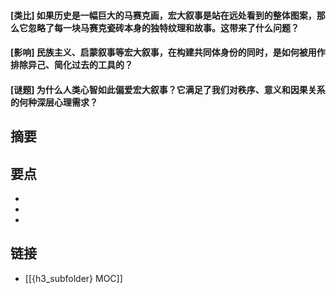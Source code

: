 #### [类比] 如果历史是一幅巨大的马赛克画，宏大叙事是站在远处看到的整体图案，那么它忽略了每一块马赛克瓷砖本身的独特纹理和故事。这带来了什么问题？


#### [影响] 民族主义、启蒙叙事等宏大叙事，在构建共同体身份的同时，是如何被用作排除异己、简化过去的工具的？


#### [谜题] 为什么人类心智如此偏爱宏大叙事？它满足了我们对秩序、意义和因果关系的何种深层心理需求？


## 摘要


## 要点

- 
- 
- 

## 链接

- [[{h3_subfolder} MOC]]
